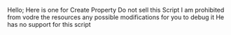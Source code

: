 
Hello;
Here is one for Create Property
Do not sell this Script I am prohibited from vodre the resources any possible modifications for you to debug it
He has no support for this script
